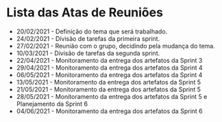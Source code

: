 # Lista das Atas de Reuniões

* 20/02/2021 - Definição do tema que será trabalhado.
* 24/02/2021 - Divisão de tarefas da primeira sprint.
* 27/02/2021 - Reunião com o grupo, decidindo pela mudança do tema.
* 10/03/2021 - Divisão de tarefas da segunda sprint.
* 22/04/2021 - Monitoramento da entrega dos artefatos da Sprint 3
* 29/04/2021 - Monitoramento da entrega dos artefatos da Sprint 4 
* 06/05/2021 - Monitoramento da entrega dos artefatos da Sprint 4
* 13/05/2021 - Monitoramento da entrega dos artefatos da Sprint 5
* 21/05/2021 - Monitoramento da entrega dos artefatos da Sprint 5
* 28/05/2021 - Monitoramento da entrega dos artefatos da Sprint 5 e Planejamento da Sprint 6
* 04/06/2021 - Monitoramento da entrega dos artefatos da Sprint 6

